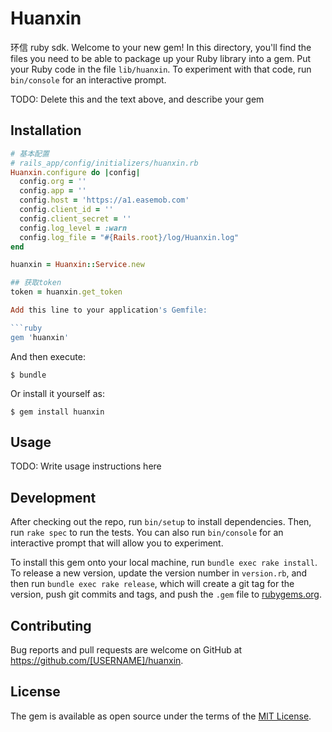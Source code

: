 # Huanxin
环信 ruby sdk.
Welcome to your new gem! In this directory, you'll find the files you need to be able to package up your Ruby library into a gem. Put your Ruby code in the file `lib/huanxin`. To experiment with that code, run `bin/console` for an interactive prompt.

TODO: Delete this and the text above, and describe your gem

## Installation

```ruby
# 基本配置
# rails_app/config/initializers/huanxin.rb
Huanxin.configure do |config|
  config.org = ''
  config.app = ''
  config.host = 'https://a1.easemob.com'
  config.client_id = ''
  config.client_secret = ''
  config.log_level = :warn
  config.log_file = "#{Rails.root}/log/Huanxin.log"
end

huanxin = Huanxin::Service.new

## 获取token
token = huanxin.get_token

Add this line to your application's Gemfile:

```ruby
gem 'huanxin'
```

And then execute:

    $ bundle

Or install it yourself as:

    $ gem install huanxin

## Usage

TODO: Write usage instructions here

## Development

After checking out the repo, run `bin/setup` to install dependencies. Then, run `rake spec` to run the tests. You can also run `bin/console` for an interactive prompt that will allow you to experiment.

To install this gem onto your local machine, run `bundle exec rake install`. To release a new version, update the version number in `version.rb`, and then run `bundle exec rake release`, which will create a git tag for the version, push git commits and tags, and push the `.gem` file to [rubygems.org](https://rubygems.org).

## Contributing

Bug reports and pull requests are welcome on GitHub at https://github.com/[USERNAME]/huanxin.


## License

The gem is available as open source under the terms of the [MIT License](http://opensource.org/licenses/MIT).

